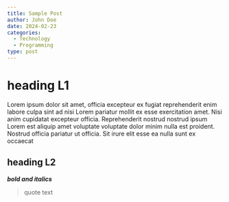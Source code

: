 ```yaml
---
title: Sample Post
author: John Doe
date: 2024-02-23
categories:
  - Technology
  - Programming
type: post
---
```


# heading L1

Lorem ipsum dolor sit amet, officia excepteur ex fugiat reprehenderit enim
labore culpa sint ad nisi Lorem pariatur mollit ex esse exercitation amet. Nisi
anim cupidatat excepteur officia. Reprehenderit nostrud nostrud ipsum Lorem est
aliquip amet voluptate voluptate dolor minim nulla est proident. Nostrud
officia pariatur ut officia. Sit irure elit esse ea nulla sunt ex occaecat

## heading L2

***bold and italics*** 

> quote text
